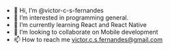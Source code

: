 - 👋 Hi, I’m @victor-c-s-fernandes
- 👀 I’m interested in programming general.
- 🌱 I’m currently learning React and React Native
- 💞️ I’m looking to collaborate on Mobile development
- 📫 How to reach me victor.c.s.fernandes@gmail.com

<!---
victor-c-s-fernandes/victor-c-s-fernandes is a ✨ special ✨ repository because its `README.md` (this file) appears on your GitHub profile.
You can click the Preview link to take a look at your changes.
--->
